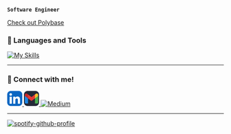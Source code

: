 **`Software Engineer`**

[Check out Polybase](https://github.com/oslabs-beta/Polybase)


<!-- <img class="sway-border" align="right" width="200px" alt="Unicorn" src="https://media1.giphy.com/media/v1.Y2lkPTc5MGI3NjExMDhrODIzb3k4MjZ1dDZxamZ2N2QxZmpiMnQzbTYybzV1b3FpYXA5ZSZlcD12MV9pbnRlcm5hbF9naWZfYnlfaWQmY3Q9Zw/Tta1Zc3Lu4NOiOpTB9/giphy.webp" /> -->

### 🧰 Languages and Tools

[![My Skills](https://skillicons.dev/icons?i=typescript,javascript,swift,html,css,react,nodejs,nextjs,aws,docker,mongodb,postgresql,redis,gql,webpack&perline=20)](https://skillicons.dev)

---

### 💬 Connect with me!
<div>
    <a href="https://www.linkedin.com/in/nathan-patterson-aba798251/">
        <img src="https://raw.githubusercontent.com/tandpfun/skill-icons/65dea6c4eaca7da319e552c09f4cf5a9a8dab2c8/icons/LinkedIn.svg" alt="LinkedIn" width="35" height="35"/>
    </a>
    <a href="mailto:nathanpattersondev@gmail.com">
        <img src="https://raw.githubusercontent.com/tandpfun/skill-icons/65dea6c4eaca7da319e552c09f4cf5a9a8dab2c8/icons/Gmail-Dark.svg" alt="Gmail" width="35" height="35"/>
    </a>
    <a href="https://medium.com/@natedevs">
        <img src="https://github.com/user-attachments/assets/33da1818-a750-4e4b-a09a-9c8b1c4e9338" alt="Medium" width="35" height="35"/>
    </a>
</div>

---

[![spotify-github-profile](https://spotify-github-profile.kittinanx.com/api/view?uid=a35emb4begqq7gmt6wtjmfeap&cover_image=true&theme=novatorem&show_offline=false&background_color=121212&interchange=false&bar_color=53b14f&bar_color_cover=false)](https://github.com/kittinan/spotify-github-profile)

<!-- ![Alt text](https://spotify-recently-played-readme.vercel.app/api?user=a35emb4begqq7gmt6wtjmfeap) -->

</div>





